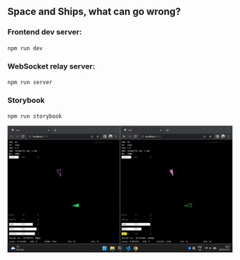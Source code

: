 ## Space and Ships, what can go wrong?

### Frontend dev server:

<code>npm run dev</code>

### WebSocket relay server:

<code>npm run server</code>

### Storybook

<code>npm run storybook</code>

<img src="./img/oids020-multi3.png" alt="drawing" style="width: 100em;"/>
